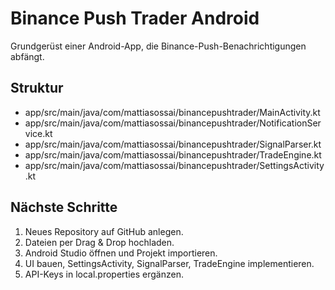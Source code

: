 # Binance Push Trader Android

Grundgerüst einer Android-App, die Binance-Push-Benachrichtigungen abfängt.

## Struktur

- app/src/main/java/com/mattiasossai/binancepushtrader/MainActivity.kt
- app/src/main/java/com/mattiasossai/binancepushtrader/NotificationService.kt
- app/src/main/java/com/mattiasossai/binancepushtrader/SignalParser.kt
- app/src/main/java/com/mattiasossai/binancepushtrader/TradeEngine.kt
- app/src/main/java/com/mattiasossai/binancepushtrader/SettingsActivity.kt

## Nächste Schritte

1. Neues Repository auf GitHub anlegen.
2. Dateien per Drag & Drop hochladen.
3. Android Studio öffnen und Projekt importieren.
4. UI bauen, SettingsActivity, SignalParser, TradeEngine implementieren.
5. API-Keys in local.properties ergänzen.
